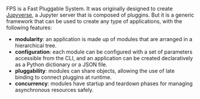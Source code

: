 FPS is a Fast Pluggable System. It was originally designed to create [Jupyverse](https://github.com/jupyter-server/jupyverse), a Jupyter server that is composed of pluggins. But it is a generic framework that can be used to create any type of applications, with the following features:

- **modularity**: an application is made up of modules that are arranged in a hierarchical tree.
- **configuration**: each module can be configured with a set of parameters accessible from the CLI, and an application can be created declaratively as a Python dictionary or a JSON file.
- **pluggability**: modules can share objects, allowing the use of late binding to connect pluggins at runtime.
- **concurrency**: modules have startup and teardown phases for managing asynchronous resources safely.
